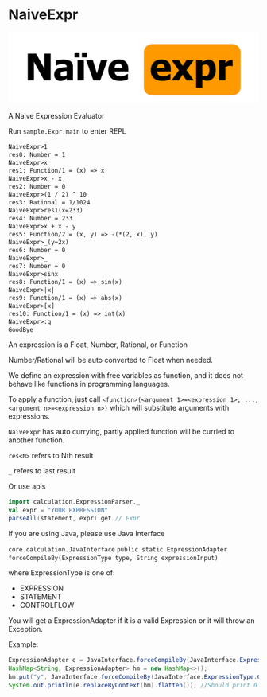 # NaiveExpr

![NaiveExpr](https://github.com/Somainer/NaiveExpr/raw/master/naiveexpr.png)

A Naive Expression Evaluator

Run `sample.Expr.main` to enter REPL

```
NaiveExpr>1
res0: Number = 1
NaiveExpr>x
res1: Function/1 = (x) => x
NaiveExpr>x - x
res2: Number = 0
NaiveExpr>(1 / 2) ^ 10
res3: Rational = 1/1024
NaiveExpr>res1(x=233)
res4: Number = 233
NaiveExpr>x + x - y
res5: Function/2 = (x, y) => -(*(2, x), y)
NaiveExpr>_(y=2x)
res6: Number = 0
NaiveExpr>_
res7: Number = 0
NaiveExpr>sinx
res8: Function/1 = (x) => sin(x)
NaiveExpr>|x|
res9: Function/1 = (x) => abs(x)
NaiveExpr>[x]
res10: Function/1 = (x) => int(x)
NaiveExpr>:q
GoodBye
```

An expression is a Float, Number, Rational, or Function

Number/Rational will be auto converted to Float when needed.

We define an expression with free variables as function, 
and it does not behave like functions in programming languages.

To apply a function, just call 
`<function>(<argument 1>=<expression 1>, ..., <argument n>=<expression n>)`
which will substitute arguments with expressions.

`NaiveExpr` has auto currying, partly applied function will be curried to another function.

`res<N>` refers to Nth result

`_` refers to last result

Or use apis
```Scala
import calculation.ExpressionParser._
val expr = "YOUR EXPRESSION"
parseAll(statement, expr).get // Expr
```

If you are using Java, please use Java Interface 

`core.calculation.JavaInterface`
`public static ExpressionAdapter forceCompileBy(ExpressionType type, String expressionInput)`

where ExpressionType is one of:
* EXPRESSION
* STATEMENT
* CONTROLFLOW

You will get a ExpressionAdapter if it is a valid Expression or it will throw an Exception.

Example:

```Java
ExpressionAdapter e = JavaInterface.forceCompileBy(JavaInterface.ExpressionType.CONTROLFLOW, "x + x - y").flatten();
HashMap<String, ExpressionAdapter> hm = new HashMap<>();
hm.put("y", JavaInterface.forceCompileBy(JavaInterface.ExpressionType.CONTROLFLOW, "x + x"));
System.out.println(e.replaceByContext(hm).flatten()); //Should print 0
```